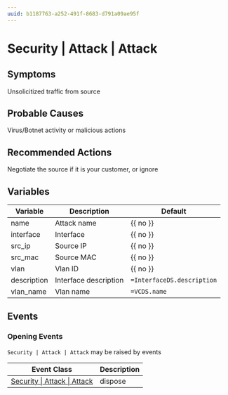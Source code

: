 ```yaml
---
uuid: b1187763-a252-491f-8683-d791a09ae95f
---
```

# Security | Attack | Attack

## Symptoms

Unsolicitized traffic from source

## Probable Causes

Virus/Botnet activity or malicious actions

## Recommended Actions

Negotiate the source if it is your customer, or ignore

## Variables

Variable | Description | Default
--- | --- | ---
name | Attack name | {{ no }}
interface | Interface | {{ no }}
src_ip | Source IP | {{ no }}
src_mac | Source MAC | {{ no }}
vlan | Vlan ID | {{ no }}
description | Interface description | `=InterfaceDS.description`
vlan_name | Vlan name | `=VCDS.name`

## Events

### Opening Events
`Security | Attack | Attack` may be raised by events

Event Class | Description
--- | ---
[Security \| Attack \| Attack](../../../event-classes/security/attack/attack.md) | dispose
